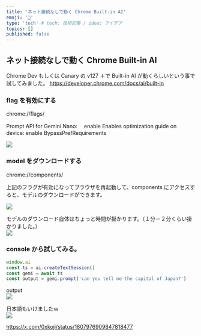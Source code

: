 ```yaml
---
title: 'ネット接続なしで動く Chrome Built-in AI'
emoji: '🤖'
type: 'tech' # tech: 技術記事 / idea: アイデア
topics: []
published: false
---
```


## ネット接続なしで動く Chrome Built-in AI

Chrome Dev もしくは Canary の v127 ＋で Built-in AI が動くらしいという事で試してみました。
https://developer.chrome.com/docs/ai/built-in

### flag を有効にする

chrome://flags/

Prompt API for Gemini Nano:　 enable
Enables optimization guide on device: enable BypassPrefRequirements

![](https://storage.googleapis.com/zenn-user-upload/22bd60f9485a-20240702.png)

### model をダウンロードする

chrome://components/

上記のフラグが有効になってブラウザを再起動して、components にアクセスすると、モデルのダウンロードができます。

![](https://storage.googleapis.com/zenn-user-upload/2f6c148ce377-20240702.png)

モデルのダウンロード自体はちょっと時間が掛かります。（１分－２分くらい掛かりました。）  
![](https://storage.googleapis.com/zenn-user-upload/4894fc2cc7af-20240702.png)

### console から試してみる。

```js
window.ai
const ts = ai.createTextSession()
const gemi = await ts
const output = gemi.prompt('can you tell me the capital of Japan?')
```

output  
![](https://storage.googleapis.com/zenn-user-upload/0ca889141cb0-20240702.png)

日本語もいけましたｗ  
![](https://storage.googleapis.com/zenn-user-upload/c12c69356c11-20240702.png)

https://x.com/0xkoji/status/1807976909847818477
